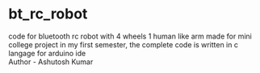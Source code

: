 # bt_rc_robot
code for bluetooth rc robot with 4 wheels 1 human like arm made for mini college project in my first semester, the complete code is written in c langage for arduino ide 
<br>
Author - Ashutosh Kumar

